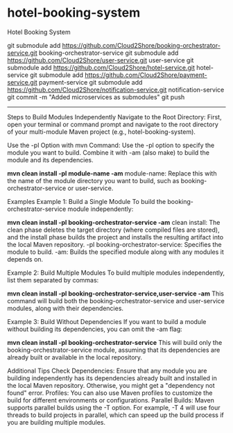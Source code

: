 # hotel-booking-system
Hotel Booking System

git submodule add https://github.com/Cloud2Shore/booking-orchestrator-service.git booking-orchestrator-service
git submodule add https://github.com/Cloud2Shore/user-service.git user-service
git submodule add https://github.com/Cloud2Shore/hotel-service.git hotel-service
git submodule add https://github.com/Cloud2Shore/payment-service.git payment-service
git submodule add https://github.com/Cloud2Shore/notification-service.git notification-service
git commit -m "Added microservices as submodules"
git push


------------------------
Steps to Build Modules Independently
Navigate to the Root Directory: First, open your terminal or command prompt and navigate to the root directory of your multi-module Maven project (e.g., hotel-booking-system).

Use the -pl Option with mvn Command: Use the -pl option to specify the module you want to build. Combine it with -am (also make) to build the module and its dependencies.

**mvn clean install -pl module-name -am**
module-name: Replace this with the name of the module directory you want to build, such as booking-orchestrator-service or user-service.

Examples
Example 1: Build a Single Module
To build the booking-orchestrator-service module independently:

**mvn clean install -pl booking-orchestrator-service -am**
clean install: The clean phase deletes the target directory (where compiled files are stored), and the install phase builds the project and installs the resulting artifact into the local Maven repository.
-pl booking-orchestrator-service: Specifies the module to build.
-am: Builds the specified module along with any modules it depends on.

Example 2: Build Multiple Modules
To build multiple modules independently, list them separated by commas:

**mvn clean install -pl booking-orchestrator-service,user-service -am**
This command will build both the booking-orchestrator-service and user-service modules, along with their dependencies.

Example 3: Build Without Dependencies
If you want to build a module without building its dependencies, you can omit the -am flag:

**mvn clean install -pl booking-orchestrator-service**
This will build only the booking-orchestrator-service module, assuming that its dependencies are already built or available in the local repository.

Additional Tips
Check Dependencies: Ensure that any module you are building independently has its dependencies already built and installed in the local Maven repository. Otherwise, you might get a "dependency not found" error.
Profiles: You can also use Maven profiles to customize the build for different environments or configurations.
Parallel Builds: Maven supports parallel builds using the -T option. For example, -T 4 will use four threads to build projects in parallel, which can speed up the build process if you are building multiple modules.